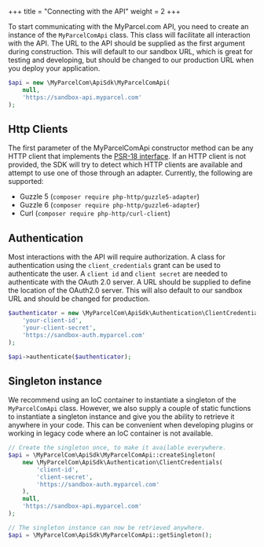 +++
title = "Connecting with the API"
weight = 2
+++

To start communicating with the MyParcel.com API, you need to create an instance of the `MyParcelComApi` class. This class will facilitate all interaction with the API. The URL to the API should be supplied as the first argument during construction. This will default to our sandbox URL, which is great for testing and developing, but should be changed to our production URL when you deploy your application.

```php
$api = new \MyParcelCom\ApiSdk\MyParcelComApi(
    null,
    'https://sandbox-api.myparcel.com'
);
```

## Http Clients
The first parameter of the MyParcelComApi constructor method can be any HTTP client that implements the [PSR-18 interface](https://www.php-fig.org/psr/psr-18/). 
If an HTTP client is not provided, the SDK will try to detect which HTTP clients are available and attempt to use one of those through an adapter.
Currently, the following are supported:
- Guzzle 5 (`composer require php-http/guzzle5-adapter`)
- Guzzle 6 (`composer require php-http/guzzle6-adapter`)
- Curl (`composer require php-http/curl-client`)
 

## Authentication

Most interactions with the API will require authorization. A class for authentication using the `client_credentials` grant can be used to authenticate the user. A `client id` and `client secret` are needed to authenticate with the OAuth 2.0 server. A URL should be supplied to define the location of the OAuth2.0 server. This will also default to our sandbox URL and should be changed for production.

```php
$authenticator = new \MyParcelCom\ApiSdk\Authentication\ClientCredentials(
    'your-client-id',
    'your-client-secret',
    'https://sandbox-auth.myparcel.com'
);

$api->authenticate($authenticator);
```

## Singleton instance

We recommend using an IoC container to instantiate a singleton of the `MyParcelComApi` class. However, we also supply a couple of static functions to instantiate a singleton instance and give you the ability to retrieve it anywhere in your code. This can be convenient when developing plugins or working in legacy code where an IoC container is not available.

```php
// Create the singleton once, to make it available everywhere.
$api = \MyParcelCom\ApiSdk\MyParcelComApi::createSingleton(
    new \MyParcelCom\ApiSdk\Authentication\ClientCredentials(
        'client-id',
        'client-secret',
        'https://sandbox-auth.myparcel.com'
    ),
    null,
    'https://sandbox-api.myparcel.com'
);

// The singleton instance can now be retrieved anywhere.
$api = \MyParcelCom\ApiSdk\MyParcelComApi::getSingleton();
```
